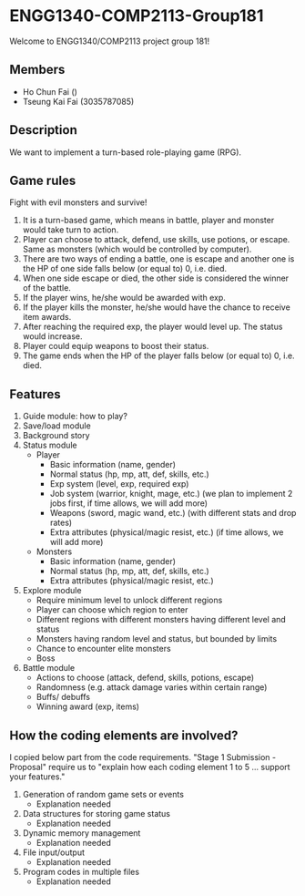 # ENGG1340-COMP2113-Group181
  Welcome to ENGG1340/COMP2113 project group 181!

## Members
- Ho Chun Fai ()
- Tseung Kai Fai (3035787085)

## Description
We want to implement a turn-based role-playing game (RPG). 

## Game rules
Fight with evil monsters and survive!

1. It is a turn-based game, which means in battle, player and monster would take turn to action.
2. Player can choose to attack, defend, use skills, use potions, or escape. Same as monsters (which would be controlled by computer).
3. There are two ways of ending a battle, one is escape and another one is the HP of one side falls below (or equal to) 0, i.e. died.
4. When one side escape or died, the other side is considered the winner of the battle.
5. If the player wins, he/she would be awarded with exp.
6. If the player kills the monster, he/she would have the chance to receive item awards.
7. After reaching the required exp, the player would level up. The status would increase.
8. Player could equip weapons to boost their status.
9. The game ends when the HP of the player falls below (or equal to) 0, i.e. died.


## Features
1. Guide module: how to play?
2. Save/load module
3. Background story
4. Status module
   - Player
     -	Basic information (name, gender)
     -	Normal status (hp, mp, att, def, skills, etc.)
     -	Exp system (level, exp, required exp)     
     -	Job system (warrior, knight, mage, etc.) (we plan to implement 2 jobs first, if time allows, we will add more)
     -	Weapons (sword, magic wand, etc.) (with different stats and drop rates)
     -	Extra attributes (physical/magic resist, etc.) (if time allows, we will add more)
   - Monsters
     -	Basic information (name, gender)
     -	Normal status (hp, mp, att, def, skills, etc.)
     -	Extra attributes (physical/magic resist, etc.)
5. Explore module
   -	Require minimum level to unlock different regions
   -	Player can choose which region to enter
   -	Different regions with different monsters having different level and status
   -	Monsters having random level and status, but bounded by limits
   -	Chance to encounter elite monsters
   -	Boss
6. Battle module
   -	Actions to choose (attack, defend, skills, potions, escape)
   -	Randomness (e.g. attack damage varies within certain range)
   -	Buffs/ debuffs
   -	Winning award (exp, items)

## How the coding elements are involved?
I copied below part from the code requirements. "Stage 1 Submission - Proposal" require us to "explain how each coding element 1 to 5 ... support your features."

1. Generation of random game sets or events
   - Explanation needed
2. Data structures for storing game status
   - Explanation needed
3. Dynamic memory management
   - Explanation needed
4. File input/output
   - Explanation needed
5. Program codes in multiple files
   - Explanation needed
